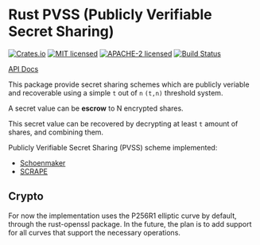 # Rust PVSS (Publicly Verifiable Secret Sharing)

[![Crates.io][crates-badge]][crates-url]
[![MIT licensed][mit-badge]][mit-url]
[![APACHE-2 licensed][apache2-badge]][apache2-url]
[![Build Status][actions-badge]][actions-url]

[crates-badge]: https://img.shields.io/crates/v/pvss.svg
[crates-url]: https://crates.io/crates/pvss
[mit-badge]: https://img.shields.io/badge/license-MIT-blue.svg
[apache2-badge]: https://img.shields.io/badge/license-APACHE--2-blue.svg
[mit-url]: https://github.com/vincenthz/rust-pvss/blob/master/LICENSE-MIT
[apache2-url]: https://github.com/vincenthz/rust-pvss/blob/master/LICENSE-APACHE
[actions-badge]: https://github.com/vincenthz/rust-pvss/workflows/CI/badge.svg
[actions-url]: https://github.com/vincenthz/rust-pvss/actions?query=workflow%3ACI+branch%3Amaster

[API Docs](https://docs.rs/pvss/latest/pvss)

This package provide secret sharing schemes which are publicly veriable and recoverable
using a simple `t` out of `n` `(t,n)` threshold system.

A secret value can be **escrow** to N encrypted shares.

This secret value can be recovered by decrypting at least `t` amount of shares,
and combining them.

Publicly Verifiable Secret Sharing (PVSS) scheme implemented:

* [Schoenmaker](http://www.win.tue.nl/~berry/papers/crypto99.pdf)
* [SCRAPE](https://eprint.iacr.org/2017/216.pdf)

## Crypto

For now the implementation uses the P256R1 elliptic curve by default, through
the rust-openssl package.  In the future, the plan is to add support for all
curves that support the necessary operations.
